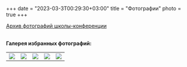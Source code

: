 
+++
date = "2023-03-3T00:29:30+03:00"
title = "Фотографии"
photo = true
+++


<a href= "https://disk.yandex.ru/d/g1fdSxKgN8vJuA" target="_blank">Архив фотографий школы-конференции</a><br /><br />

<b>Галерея избранных фотографий:</b><br />
<table>
<tr>
	<td>
		<a href="../photos/Samara_all1.jpg" data-lightbox="conf"><img src="../photos/Samara_all1.jpg" /></a>
	</td>
	<td>
		<a href="../photos/Samara_all2.jpg" data-lightbox="conf"><img src="../photos/Samara_all2.jpg" /></a>
	</td>
	<td>
		<a href="../photos/Samara_all3.jpg" data-lightbox="conf"><img src="../photos/Samara_all3.jpg" /></a>
	</td>
	<td>
		<a href="../photos/Samara_all4.jpg" data-lightbox="conf"><img src="../photos/Samara_all4.jpg" /></a>
	</td>
	<td>
		<a href="../photos/Samara - Conference shot.jpg" data-lightbox="conf"><img src="../photos/Samara - Conference shot.jpg" /></a>
	</td>
</tr>
</table>
